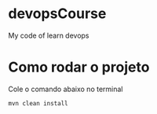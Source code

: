 # devopsCourse
My code of learn devops

# Como rodar o projeto 
Cole o comando abaixo no terminal
```
mvn clean install 
``` 